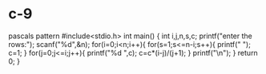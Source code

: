 # c-9
pascals pattern
#include<stdio.h>
int main()
{
	int i,j,n,s,c;
	printf("enter the rows:");
	scanf("%d",&n);
	for(i=0;i<n;i++){
		for(s=1;s<=n-i;s++){
			printf(" ");
			c=1;
		}
		for(j=0;j<=i;j++){
			printf("%d ",c);
			c=c*(i-j)/(j+1);
		}
		printf("\n");
	}
	return 0;
}
